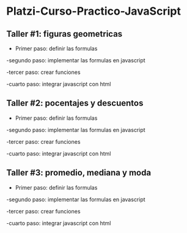 # Platzi-Curso-Practico-JavaScript


## Taller #1: figuras geometricas  

- Primer paso: definir las formulas 

-segundo paso: implementar las formulas en javascript

-tercer paso: crear funciones 

-cuarto paso: integrar javascript con html

## Taller #2: pocentajes y descuentos 

- Primer paso: definir las formulas 

-segundo paso: implementar las formulas en javascript

-tercer paso: crear funciones 

-cuarto paso: integrar javascript con html


## Taller #3: promedio, mediana y moda 

- Primer paso: definir las formulas 

-segundo paso: implementar las formulas en javascript

-tercer paso: crear funciones 

-cuarto paso: integrar javascript con html

